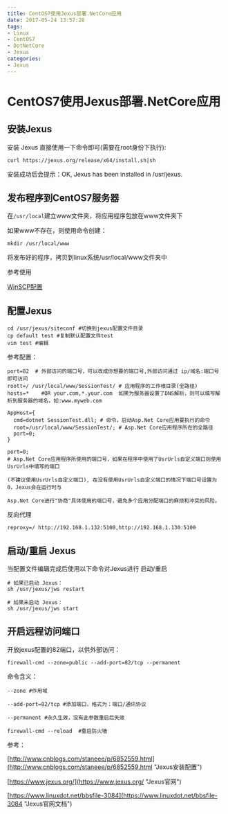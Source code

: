 ```yaml
---
title: CentOS7使用Jexus部署.NetCore应用
date: 2017-05-24 13:57:28
tags:
- Linux
- CentOS7
- DotNetCore
- Jexus
categories:
- Jexus
---
```

# CentOS7使用Jexus部署.NetCore应用

## 安装Jexus

安装 Jexus 直接使用一下命令即可(需要在root身份下执行):

``` linux
curl https://jexus.org/release/x64/install.sh|sh
```

安装成功后会提示：OK, Jexus has been installed in /usr/jexus.

## 发布程序到CentOS7服务器

在`/usr/local`建立www文件夹，将应用程序包放在www文件夹下

如果www不存在，则使用命令创建：

``` linux
mkdir /usr/local/www
```

将发布好的程序，拷贝到linux系统/usr/local/www文件夹中

参考使用

[WinSCP配置](https://syxdevcode.github.io/2017/05/24/%E4%BD%BF%E7%94%A8WinSCP%E8%BD%AF%E4%BB%B6%E5%9C%A8windows%E5%92%8CLinux%E4%B8%AD%E8%BF%9B%E8%A1%8C%E6%96%87%E4%BB%B6%E4%BC%A0%E8%BE%93/ "WinSCP")

## 配置Jexus

```linux
cd /usr/jexus/siteconf #切换到jexus配置文件目录
cp default test #复制默认配置文件test
vim test #编辑
```

参考配置：

```linux
port=82  # 外部访问的端口号，可以改成你想要的端口号,外部访问通过 ip/域名:端口号 即可访问
roott=/ /usr/local/www/SessionTest/ # 应用程序的工作根目录(全路径)
hosts=*    #OR your.com,*.your.com  如果为服务器设置了DNS解析，则可以填写解析到服务器的域名，如:www.myweb.com

AppHost={
  cmd=dotnet SessionTest.dll; # 命令，启动Asp.Net Core应用要执行的命令
  root=/usr/local/www/SessionTest/; # Asp.Net Core应用程序所在的全路径 
  port=0;
}
```

```linux
port=0;
# Asp.Net Core应用程序所使用的端口号，如果在程序中使用了UsrUrls自定义端口则使用UsrUrls中填写的端口

(不建议使用UsrUrls自定义端口), 在没有使用UsrUrls自定义端口的情况下端口号设置为 0，Jexus会在运行时与

Asp.Net Core进行"协商"具体使用的端口号，避免多个应用分配端口的麻烦和冲突的风险。
```

反向代理

```linux
reproxy=/ http://192.168.1.132:5100,http://192.168.1.130:5100
```

## 启动/重启 Jexus

当配置文件编辑完成后使用以下命令对Jexus进行 启动/重启

```linux
# 如果已启动 Jexus：
sh /usr/jexus/jws restart

# 如果未启动 Jexus：
sh /usr/jexus/jws start
```

## 开启远程访问端口

开放jexus配置的82端口，以供外部访问：

````linux
firewall-cmd --zone=public --add-port=82/tcp --permanent
````

命令含义：

````linux
--zone #作用域

--add-port=82/tcp #添加端口，格式为：端口/通讯协议

--permanent #永久生效，没有此参数重启后失效

firewall-cmd --reload  #重启防火墙
````

参考：

[http://www.cnblogs.com/staneee/p/6852559.html](http://www.cnblogs.com/staneee/p/6852559.html "Jexus安装配置")

[https://www.jexus.org/](https://www.jexus.org/ "Jexus官网")

[https://www.linuxdot.net/bbsfile-3084](https://www.linuxdot.net/bbsfile-3084 "Jexus官网文档")